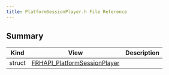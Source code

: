 ```yaml
---
title: PlatformSessionPlayer.h File Reference
---
```


## Summary
| Kind | View | Description |
|------|------|-------------|
|struct|[FRHAPI_PlatformSessionPlayer](/unreal-plugins/all/structfrhapi__platformsessionplayer/#structFRHAPI__PlatformSessionPlayer)||
